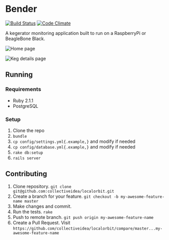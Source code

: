 # Bender

[![Build Status](https://travis-ci.org/collectiveidea/bender.png?branch=master)](https://travis-ci.org/collectiveidea/bender)
[![Code Climate](https://codeclimate.com/github/collectiveidea/bender.png)](https://codeclimate.com/github/collectiveidea/bender)

A kegerator monitoring application built to run on a RaspberryPi or BeagleBone Black.

![Home page](http://i.imgur.com/wBebZEB.png)

![Keg details page](http://i.imgur.com/oMi5kKF.png)

## Running

### Requirements

* Ruby 2.1.1
* PostgreSQL

### Setup

1. Clone the repo
2. `bundle`
3. `cp config/settings.yml{.example,}` and modify if needed
4. `cp config/database.yml{.example,}` and modify if needed
5. `rake db:setup`
6. `rails server`

## Contributing

1. Clone repository. `git clone git@github.com:collectiveidea/localorbit.git`
2. Create a branch for your feature. `git checkout -b my-awesome-feature-name master`
3. Make changes and commit.
4. Run the tests. `rake`
5. Push to remote branch. `git push origin my-awesome-feature-name`
6. Create a Pull Request. Visit `https://github.com/collectiveidea/localorbit/compare/master...my-awesome-feature-name`
